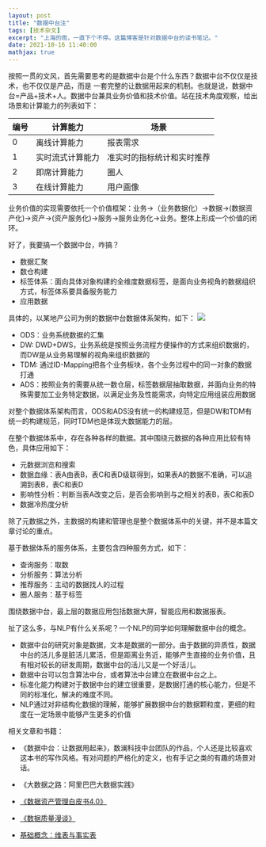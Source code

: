 ```yaml
---
layout: post
title: "数据中台注"
tags: [技术杂文]
excerpt: "上海的雨，一直下个不停。这篇博客是针对数据中台的读书笔记。"
date: 2021-10-16 11:40:00
mathjax: true
---
```


按照一贯的文风，首先需要思考的是数据中台是个什么东西？数据中台不仅仅是技术，也不仅仅是产品，而是 一套完整的让数据用起来的机制。也就是说，数据中台=产品+技术+人。数据中台兼具业务价值和技术价值。站在技术角度观察，给出场景和计算能力的列表如下：

|编号|计算能力|场景|
|------|------|------|
|0|离线计算能力|报表需求|
|1|实时流式计算能力|准实时的指标统计和实时推荐|
|2|即席计算能力|圈人|
|3|在线计算能力|用户画像|

业务价值的实现需要依托一个价值框架：业务->（业务数据化）->数据->(数据资产化)->资产->(资产服务化)->服务->服务业务化->业务。整体上形成一个价值的闭环。

好了，我要搞一个数据中台，咋搞？

+ 数据汇聚
+ 数仓构建
+ 标签体系：面向具体对象构建的全维度数据标签，是面向业务视角的数据组织方式，标签体系要具备服务能力
+ 应用数据

具体的，以某地产公司为例的数据中台数据体系架构，如下：
![](https://s3.bmp.ovh/imgs/2021/10/bccab5fb1222d5a0.png)

+ ODS：业务系统数据的汇集
+ DW: DWD+DWS，业务系统是按照业务流程方便操作的方式来组织数据的，而DW是从业务易理解的视角来组织数据的
+ TDM: 通过ID-Mapping把各个业务板块，各个业务过程中的同一对象的数据打通
+ ADS：按照业务的需要从统一数仓层，标签数据层抽取数据，并面向业务的特殊需要加工业务特定数据，以满足业务及性能需求，向特定应用组装应用数据

对整个数据体系架构而言，ODS和ADS没有统一的构建规范，但是DW和TDM有统一的构建规范，同时TDM也是体现大数据能力的层。

在整个数据体系中，存在各种各样的数据。其中围绕元数据的各种应用比较有特色，具体应用如下：

+ 元数据浏览和搜索
+ 数据血缘：表A由表B，表C和表D级联得到，如果表A的数据不准确，可以追溯到表B，表C和表D
+ 影响性分析：判断当表A改变之后，是否会影响到与之相关的表B，表C和表D
+ 数据冷热度分析

除了元数据之外，主数据的构建和管理也是整个数据体系中的关键，并不是本篇文章讨论的重点。

基于数据体系的服务体系，主要包含四种服务方式，如下：

+ 查询服务：取数
+ 分析服务：算法分析
+ 推荐服务：主动的数据找人的过程
+ 圈人服务：基于标签

围绕数据中台，最上层的数据应用包括数据大屏，智能应用和数据报表。

扯了这么多，与NLP有什么关系呢？一个NLP的同学如何理解数据中台的概念。

+ 数据中台的研究对象是数据，文本是数据的一部分。由于数据的异质性，数据中台的活儿多是脏活儿累活，但是距离业务近，能够产生直接的业务价值，且有相对较长的研发周期，数据中台的活儿又是一个好活儿。
+ 数据中台可以包含算法中台，或者算法中台建立在数据中台之上。
+ 标准化能力构建对于数据中台的建立很重要，是数据打通的核心能力，但是不同的标准化，解决的难度不同。
+ NLP通过对非结构化数据的理解，能够扩展数据中台的数据颗粒度，更细的粒度在一定场景中能够产生更多的价值


相关文章和书籍：

+ 《数据中台：让数据用起来》，数澜科技中台团队的作品，个人还是比较喜欢这本书的写作风格。有对问题的严格化的定义，也有手记之类的有趣的场景对话。

+ 《大数据之路：阿里巴巴大数据实践》

+ [《数据资产管理白皮书4.0》](http://www.caict.ac.cn/kxyj/qwfb/bps/201906/P020190604471240563279.pdf)

+ [《数据质量漫谈》](https://mp.weixin.qq.com/s?__biz=MzIzOTU0NTQ0MA==&mid=2247506718&idx=1&sn=dd437ac302c2cad743dbfe611b7df917&chksm=e92ae611de5d6f07600d21d447a341d76462f25a095228f2a9d5d052eea4f17b42923d487dca&mpshare=1&scene=23&srcid=1227St8iO16IxvK0HMrn4ISB&sharer_sharetime=1640565716101&sharer_shareid=0e8353dcb5f53b85da8e0afe73a0021b%23rd)

+ [基础概念：维表与事实表](https://blog.csdn.net/qq_28666081/article/details/104686822)